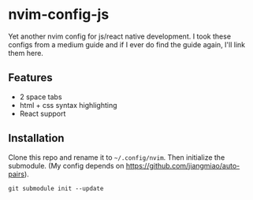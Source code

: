# nvim-config-js
Yet another nvim config for js/react native development. I took these configs from a medium guide and if I ever do find the guide again, I'll link them here.

## Features

- 2 space tabs
- html + css syntax highlighting
- React support

## Installation

Clone this repo and rename it to `~/.config/nvim`. Then initialize the submodule. (My config depends on https://github.com/jiangmiao/auto-pairs).

```
git submodule init --update
```
